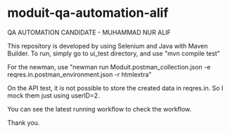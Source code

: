 # moduit-qa-automation-alif
QA AUTOMATION CANDIDATE - MUHAMMAD NUR ALIF

This repository is developed by using Selenium and Java with Maven Builder.
To run, simply go to ui_test directory, and use "mvn compile test"

For the newman, use "newman run Moduit.postman_collection.json -e reqres.in.postman_environment.json -r htmlextra"

On the API test, it is not possible to store the created data in reqres.in. So I mock them just using userID=2.

You can see the latest running workflow to check the workflow.

Thank you.